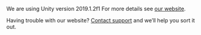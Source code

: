 We are using Unity version 2019.1.2f1
For more details see [our website](https://dariavo.wixsite.com/witchjump).

Having trouble with our website? [Contact support](dariavo@uw.edu) and we’ll help you sort it out.
